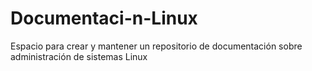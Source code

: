 # Documentaci-n-Linux
Espacio para crear y mantener un repositorio de documentación sobre administración de sistemas Linux
